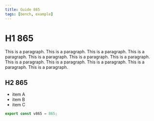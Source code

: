 ```yaml
---
title: Guide 865
tags: [bench, example]
---
```


# H1 865

This is a paragraph. This is a paragraph. This is a paragraph. This is a paragraph. This is a paragraph. This is a paragraph. This is a paragraph. This is a paragraph. This is a paragraph. This is a paragraph. This is a paragraph. This is a paragraph. 

## H2 865

- item A
- item B
- item C

```ts
export const v865 = 865;
```